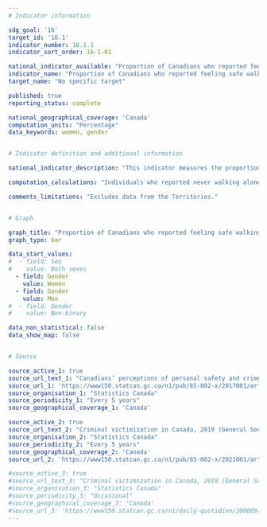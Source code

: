 ```yaml
---
# Indicator information

sdg_goal: '16'
target_id: '16.1'
indicator_number: 16.1.1
indicator_sort_order: 16-1-01

national_indicator_available: "Proportion of Canadians who reported feeling safe walking alone in their neighborhood after dark"
indicator_name: "Proportion of Canadians who reported feeling safe walking alone in their neighborhood after dark"
target_name: "No specific target"

published: true
reporting_status: complete

national_geographical_coverage: 'Canada'
computation_units: "Percentage"
data_keywords: women, gender


# Indicator definition and additional information

national_indicator_description: "This indicator measures the proportion of people in Canada who reported feeling safe walking alone in their neighborhood after dark."

computation_calculations: "Individuals who reported never walking alone after dark were excluded from the calculation of the proportions."

comments_limitations: "Excludes data from the Territories."


# Graph

graph_title: "Proportion of Canadians who reported feeling safe walking alone in their neighborhood after dark"
graph_type: bar

data_start_values:
#  - field: Sex
#    value: Both sexes
  - field: Gender
    value: Women
  - field: Gender
    value: Men
#  - field: Gender
#    value: Non-binary

data_non_statistical: false
data_show_map: false


# Source

source_active_1: true
source_url_text_1: "Canadians’ perceptions of personal safety and crime, 2014 (General Social Survey - Custom tabulation)"
source_url_1: 'https://www150.statcan.gc.ca/n1/pub/85-002-x/2017001/article/54889/tbl/tbl02-eng.htm'
source_organisation_1: "Statistics Canada"
source_periodicity_1: "Every 5 years"
source_geographical_coverage_1: 'Canada'

source_active_2: true
source_url_text_2: "Criminal victimization in Canada, 2019 (General Social Survey - Custom tabulation)"
source_organisation_2: "Statistics Canada"
source_periodicity_2: "Every 5 years"
source_geographical_coverage_2: 'Canada'
source_url_2: 'https://www150.statcan.gc.ca/n1/pub/85-002-x/2021001/article/00014-eng.htm#:~:text=Nearly%20one%20in%20five%20(17%25)%20women%20felt%20unsafe%20when%20walking%20alone%20in%20their%20neighbourhood%20after%20dark%2C%20more%20than%20double%20the%20proportion%20of%20men%20(8%25)'

#source_active_3: true
#source_url_text_3: "Criminal victimization in Canada, 2019 (General Social Survey - Custom tabulation)"
#source_organisation_3: "Statistics Canada"
#source_periodicity_3: "Occasional"
#source_geographical_coverage_3: 'Canada'
#source_url_3: 'https://www150.statcan.gc.ca/n1/daily-quotidien/200609/t001a-eng.htm'
---
```

